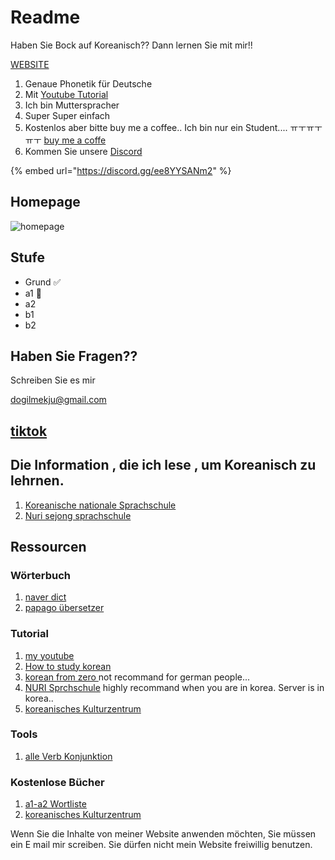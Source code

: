 # Readme

Haben Sie Bock auf Koreanisch?? Dann lernen Sie mit mir!!

[WEBSITE](https://ddiddabbu.gitbook.io/ko/grund/readme)

1. Genaue Phonetik für Deutsche
2. Mit [Youtube Tutorial](https://www.youtube.com/watch?v=KnCq8eHtBfI\&ab\_channel=%EB%8F%85%EC%9D%BC%EB%A7%A5%EC%A3%BC)
3. Ich bin Mutterspracher
4. Super Super einfach
5. Kostenlos aber bitte buy me a coffee.. Ich bin nur ein Student.... ㅠㅜㅠㅜㅠㅜ [buy me a coffe](https://www.buymeacoffee.com/huansock)
6. Kommen Sie unsere [Discord](https://discord.gg/ee8YYSANm2)



{% embed url="https://discord.gg/ee8YYSANm2" %}

## Homepage

![homepage](.gitbook/assets/homepage\_screenshot.png)

## Stufe

* Grund ✅
* a1 👷
* a2
* b1
* b2

## Haben Sie Fragen??

Schreiben Sie es mir

dogilmekju@gmail.com

## [tiktok](https://www.tiktok.com/@dogil\_mekju)

## Die Information , die ich lese , um Koreanisch zu lehrnen.

1. [Koreanische nationale Sprachschule](https://www.korean.go.kr/)
2. [Nuri sejong sprachschule](https://nuri.iksi.or.kr/front/main/main.do?language=ko)

## Ressourcen

### Wörterbuch

1. [naver dict](https://ko.dict.naver.com/#/main)
2. [papago übersetzer](https://papago.naver.com/?sk=de\&tk=ko)

### Tutorial

1. [my youtube](https://www.youtube.com/@dogilmekju/videos)
2. [How to study korean](https://www.howtostudykorean.com/unit1/unit-1-lessons-1-8/unit-1-lesson-1/german/)
3. [korean from zero ](http://www.koreanfromzero.com/lessons/?#/1/intro/)not recommand for german people...
4. [NURI Sprchschule](https://nuri.iksi.or.kr/front/main/main.do?language=en) highly recommand when you are in korea. Server is in korea..
5. [koreanisches Kulturzentrum](https://kulturkorea.org/ko/node/2032)

### Tools

1. [alle Verb Konjunktion](https://koreanverb.app/?search=%ED%95%98%EB%8B%A4)

### Kostenlose Bücher

1. [a1-a2 Wortliste](https://nuri.iksi.or.kr/front/cms/contents/layout2/learningdictionary/contentsList.do?language=en)
2. [koreanisches Kulturzentrum](https://kulturkorea.org/ko/node/2032)

Wenn Sie die Inhalte von meiner Website anwenden möchten, Sie müssen ein E mail mir screiben. Sie dürfen nicht mein Website freiwillig benutzen.
